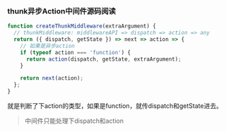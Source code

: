 ### thunk异步Action中间件源码阅读

```ts
function createThunkMiddleware(extraArgument) {
  // thunkMiddleware: middlewareAPI => dispatch => action => any
  return ({ dispatch, getState }) => next => action => {
    // 如果是异步action
    if (typeof action === 'function') {
      return action(dispatch, getState, extraArgument);
    }

    return next(action);
  };
}
```

就是判断了下action的类型，如果是function，就传dispatch和getState进去。

> 中间件只能处理下dispatch和action